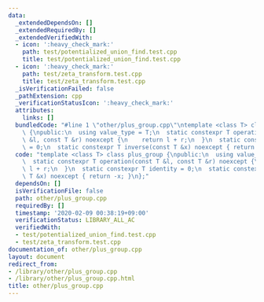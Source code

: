 ```yaml
---
data:
  _extendedDependsOn: []
  _extendedRequiredBy: []
  _extendedVerifiedWith:
  - icon: ':heavy_check_mark:'
    path: test/potentialized_union_find.test.cpp
    title: test/potentialized_union_find.test.cpp
  - icon: ':heavy_check_mark:'
    path: test/zeta_transform.test.cpp
    title: test/zeta_transform.test.cpp
  _isVerificationFailed: false
  _pathExtension: cpp
  _verificationStatusIcon: ':heavy_check_mark:'
  attributes:
    links: []
  bundledCode: "#line 1 \"other/plus_group.cpp\"\ntemplate <class T> class plus_group\
    \ {\npublic:\n  using value_type = T;\n  static constexpr T operation(const T\
    \ &l, const T &r) noexcept {\n    return l + r;\n  }\n  static constexpr T identity\
    \ = 0;\n  static constexpr T inverse(const T &x) noexcept { return -x; }\n};\n"
  code: "template <class T> class plus_group {\npublic:\n  using value_type = T;\n\
    \  static constexpr T operation(const T &l, const T &r) noexcept {\n    return\
    \ l + r;\n  }\n  static constexpr T identity = 0;\n  static constexpr T inverse(const\
    \ T &x) noexcept { return -x; }\n};"
  dependsOn: []
  isVerificationFile: false
  path: other/plus_group.cpp
  requiredBy: []
  timestamp: '2020-02-09 00:38:19+09:00'
  verificationStatus: LIBRARY_ALL_AC
  verifiedWith:
  - test/potentialized_union_find.test.cpp
  - test/zeta_transform.test.cpp
documentation_of: other/plus_group.cpp
layout: document
redirect_from:
- /library/other/plus_group.cpp
- /library/other/plus_group.cpp.html
title: other/plus_group.cpp
---
```

